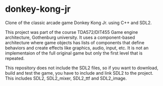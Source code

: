 # donkey-kong-jr
Clone of the classic arcade game Donkey Kong Jr. using C++ and SDL2.

This project was part of the course TDA572/DIT455 Game engine architecture, Gothenburg university. It uses a component-based architecture where game objects has lists of components that define behaviors and create effects like graphics, audio, input, etc. It is not an implementaion of the full original game but only the first level that is repeated.

This repository does not include the SDL2 files, so if you want to download, build and test the game, you have to include and link SDL2 to the project. This includes SDL2, SDL2_mixer, SDL2_ttf and SDL2_image.
